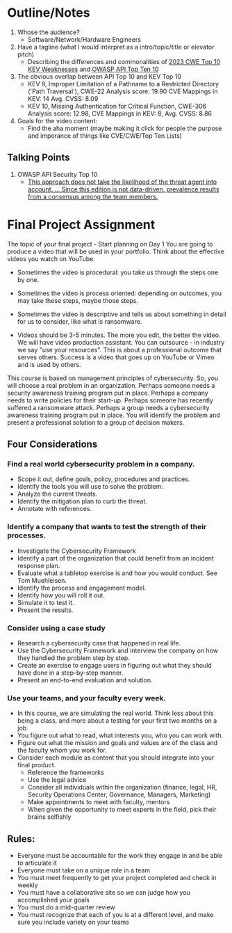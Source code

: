 # Outline/Notes
1. Whose the audience?
    - Software/Network/Hardware Engineers
2. Have a tagline (what I would interpret as a intro/topic/title or elevator pitch)
    - Describing the differences and commonalities of [2023 CWE Top 10 KEV Weaknesses](https://cwe.mitre.org/top25/archive/2023/2023_kev_list.html) and [OWASP API Top Ten 10](https://owasp.org/API-Security/editions/2023/en/0x03-introduction/)
3. The obvious overlap between API Top 10 and KEV Top 10
    - KEV 9, Improper Limitation of a Pathname to a Restricted Directory ('Path Traversal'), CWE-22 Analysis score: 19.90 CVE Mappings in KEV: 14 Avg. CVSS: 8.09
    - KEV 10, Missing Authentication for Critical Function, CWE-306 Analysis score: 12.98, CVE Mappings in KEV: 8, Avg. CVSS: 8.86
4. Goals for the video content:
    - Find the aha moment (maybe making it click for people the purpose and imporance of things like CVE/CWE/Top Ten Lists)

## Talking Points
1. OWASP API Security Top 10
    - [This approach does not take the likelihood of the threat agent into account. ... Since this edition is not data-driven, prevalence results from a consensus among the team members.](https://owasp.org/API-Security/editions/2023/en/0x10-api-security-risks/)



# Final Project Assignment

The topic of your final project - Start planning on Day 1
You are going to produce a video that will be used in your portfolio. Think about the effective videos you watch on YouTube.

- Sometimes the video is procedural: you take us through the steps one by one.
- Sometimes the video is process oriented: depending on outcomes, you may take these steps, maybe those steps.
- Sometimes the video is descriptive and tells us about something in detail for us to consider, like what is ransomware.

- Videos should be 3-5 minutes. The more you edit, the better the video. We will have video production assistant. You can outsource - in industry we say "use your resources". This is about a professional outcome that serves others. Success is a video that goes up on YouTube or Vimeo and is used by others.

This course is based on management principles of cybersecurity. So, you will choose a real problem in an organization. Perhaps someone needs a security awareness training program put in place. Perhaps a company needs to write policies for their start-up. Perhaps someone has recently suffered a ransomware attack. Perhaps a group needs a cybersecurity awareness training program put in place. You will identify the problem and present a professional solution to a group of decision makers. 

## Four Considerations

### Find a real world cybersecurity problem in a company.
- Scope it out, define goals, policy, procedures and practices.
- Identify the tools you will use to solve the problem.
- Analyze the current threats.
- Identify the mitigation plan to curb the threat.
- Annotate with references.

### Identify a company that wants to test the strength of their processes.
- Investigate the Cybersecurity Framework
- Identify a part of the organization that could benefit from an incident response plan.
- Evaluate what a tabletop exercise is and how you would conduct. See Tom Muehleisen.
- Identify the process and engagement model.
- Identify how you will roll it out.
- Simulate it to test it.
- Present the results.

### Consider using a case study
- Research a cybersecurity case that happened in real life.
- Use the Cybersecurity Framework and interview the company on how they handled the problem step by step.
- Create an exercise to engage users in figuring out what they should have done in a step-by-step manner.
- Present an end-to-end evaluation and solution.

### Use your teams, and your faculty every week.
- In this course, we are simulating the real world. Think less about this being a class, and more about a testing for your first two months on a job.
- You figure out what to read, what interests you, who you can work with.
- Figure out what the mission and goals and values are of the class and the faculty whom you work for.
- Consider each module as content that you should integrate into your final product.
    - Reference the frameworks
    - Use the legal advice
    - Consider all individuals within the organization (finance, legal, HR, Security Operations Center, Governance, Managers, Marketing)
    - Make appointments to meet with faculty, mentors
    - When given the opportunity to meet experts in the field, pick their brains selfishly

## Rules:
- Everyone must be accountable for the work they engage in and be able to articulate it 
- Everyone must take on a unique role in a team
- You must meet frequently to get your project completed and check in weekly
- You must have a collaborative site so we can judge how you accomplished your goals
- You must do a mid-quarter review
- You must recognize that each of you is at a different level, and make sure you include variety on your teams
